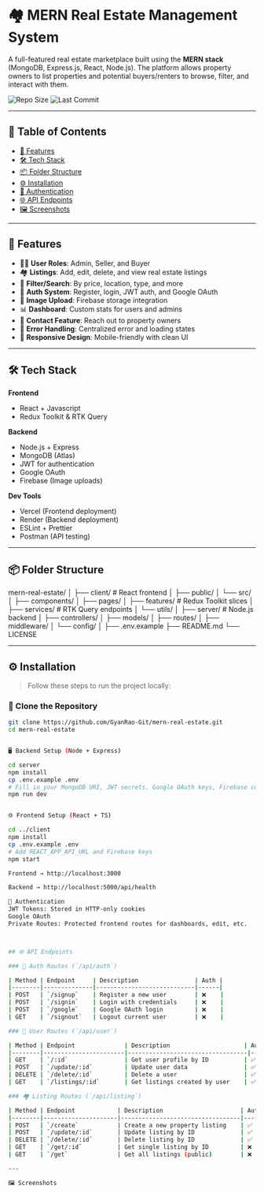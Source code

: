 # 🏘️ MERN Real Estate Management System

A full-featured real estate marketplace built using the **MERN stack** (MongoDB, Express.js, React, Node.js). The platform allows property owners to list properties and potential buyers/renters to browse, filter, and interact with them.

![Repo Size](https://img.shields.io/github/repo-size/GyanRao-Git/mern-real-estate)
![Last Commit](https://img.shields.io/github/last-commit/GyanRao-Git/mern-real-estate)

---

## 🧠 Table of Contents

- [🚀 Features](#-features)
- [🛠️ Tech Stack](#️-tech-stack)
- [📦 Folder Structure](#-folder-structure)
- [⚙️ Installation](#️-installation)
- [🔐 Authentication](#-authentication)
- [🌐 API Endpoints](#-api-endpoints)
- [🖼️ Screenshots](#️-screenshots)

---

## 🚀 Features

- 🧑‍💼 **User Roles**: Admin, Seller, and Buyer
- 🏘️ **Listings**: Add, edit, delete, and view real estate listings
- 📂 **Filter/Search**: By price, location, type, and more
- 🔐 **Auth System**: Register, login, JWT auth, and Google OAuth
- 📸 **Image Upload**: Firebase storage integration
- 📊 **Dashboard**: Custom stats for users and admins
- 💬 **Contact Feature**: Reach out to property owners
- 🧾 **Error Handling**: Centralized error and loading states
- 📱 **Responsive Design**: Mobile-friendly with clean UI

---

## 🛠️ Tech Stack

**Frontend**

- React + Javascript
- Redux Toolkit & RTK Query

**Backend**

- Node.js + Express
- MongoDB (Atlas)
- JWT for authentication
- Google OAuth
- Firebase (Image uploads)

**Dev Tools**

- Vercel (Frontend deployment)
- Render (Backend deployment)
- ESLint + Prettier
- Postman (API testing)

---

## 📦 Folder Structure

mern-real-estate/
│
├── client/ # React frontend
│ ├── public/
│ └── src/
│ ├── components/
│ ├── pages/
│ ├── features/ # Redux Toolkit slices
│ ├── services/ # RTK Query endpoints
│ └── utils/
│
├── server/ # Node.js backend
│ ├── controllers/
│ ├── models/
│ ├── routes/
│ ├── middleware/
│ └── config/
│
├── .env.example
├── README.md
└── LICENSE

---

## ⚙️ Installation

> Follow these steps to run the project locally:

### 🔧 Clone the Repository

```bash
git clone https://github.com/GyanRao-Git/mern-real-estate.git
cd mern-real-estate


🖥️ Backend Setup (Node + Express)

cd server
npm install
cp .env.example .env
# Fill in your MongoDB URI, JWT secrets, Google OAuth keys, Firebase config
npm run dev


🌐 Frontend Setup (React + TS)

cd ../client
npm install
cp .env.example .env
# Add REACT_APP_API_URL and Firebase keys
npm start

Frontend → http://localhost:3000

Backend → http://localhost:5000/api/health

🔐 Authentication
JWT Tokens: Stored in HTTP-only cookies
Google OAuth
Private Routes: Protected frontend routes for dashboards, edit, etc.



## 🌐 API Endpoints

### 🔐 Auth Routes (`/api/auth`)

| Method | Endpoint     | Description                | Auth |
|--------|--------------|----------------------------|------|
| POST   | `/signup`    | Register a new user        | ❌    |
| POST   | `/signin`    | Login with credentials     | ❌    |
| POST   | `/google`    | Google OAuth login         | ❌    |
| GET    | `/signout`   | Logout current user        | ❌    |

### 👤 User Routes (`/api/user`)

| Method | Endpoint              | Description                     | Auth |
|--------|-----------------------|----------------------------------|------|
| GET    | `/:id`                | Get user profile by ID          | ✅    |
| POST   | `/update/:id`         | Update user data                | ✅    |
| DELETE | `/delete/:id`         | Delete a user                   | ✅    |
| GET    | `/listings/:id`       | Get listings created by user    | ✅    |

### 🏘️ Listing Routes (`/api/listing`)

| Method | Endpoint            | Description                      | Auth |
|--------|---------------------|----------------------------------|------|
| POST   | `/create`           | Create a new property listing    | ✅    |
| POST   | `/update/:id`       | Update listing by ID             | ✅    |
| DELETE | `/delete/:id`       | Delete listing by ID             | ✅    |
| GET    | `/get/:id`          | Get single listing by ID         | ❌    |
| GET    | `/get`              | Get all listings (public)        | ❌    |

---

🖼️ Screenshots


```
